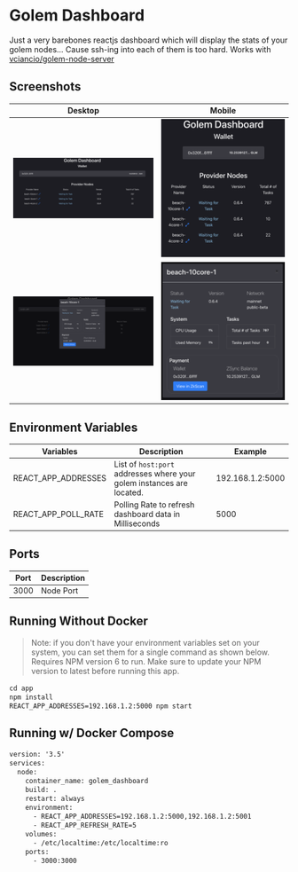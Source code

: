 # Golem Dashboard

Just a very barebones reactjs dashboard which will display the stats of your golem nodes... Cause ssh-ing into each of them is too hard. Works with [vciancio/golem-node-server](https://github.com/vciancio/golem-node-server)

## Screenshots
|Desktop|Mobile|
|---|---|
|![image](screenshots/Golem-Dashboard-Compact-Desktop.png?raw=true)|![image](screenshots/Golem-Dashboard-Compact-Mobile.png?raw=true)|
|![image](screenshots/Golem-Dashboard-Compact-Details-Desktop.png?raw=true)|![image](screenshots/Golem-Dashboard-Compact-Details-Mobile.png?raw=true)|

## Environment Variables
| Variables | Description | Example |
| ------------- | ----------- | ------- |
| REACT_APP_ADDRESSES | List of `host:port` addresses where your golem instances are located. | 192.168.1.2:5000 |
| REACT_APP_POLL_RATE | Polling Rate to refresh dashboard data in Milliseconds | 5000 |

## Ports
| Port | Description
| ---- | ---- |
| 3000 | Node Port |

## Running Without Docker
> Note: if you don't have your environment variables set on your system, you can set them for a single command as shown below.
> Requires NPM version 6 to run. Make sure to update your NPM version to latest before running this app.
~~~
cd app
npm install
REACT_APP_ADDRESSES=192.168.1.2:5000 npm start
~~~


## Running w/ Docker Compose
~~~
version: '3.5'
services:
  node:
    container_name: golem_dashboard
    build: .
    restart: always
    environment:
      - REACT_APP_ADDRESSES=192.168.1.2:5000,192.168.1.2:5001
      - REACT_APP_REFRESH_RATE=5
    volumes:
      - /etc/localtime:/etc/localtime:ro
    ports: 
      - 3000:3000
~~~
